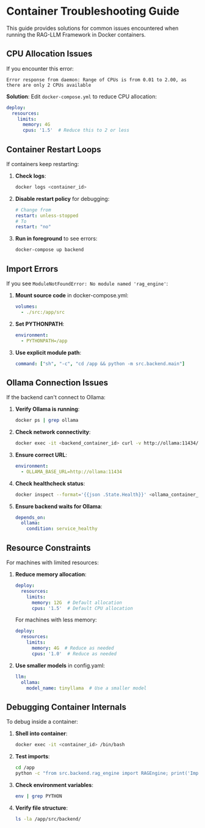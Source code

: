 # Container Troubleshooting Guide

This guide provides solutions for common issues encountered when running the RAG-LLM Framework in Docker containers.

## CPU Allocation Issues

If you encounter this error:
```
Error response from daemon: Range of CPUs is from 0.01 to 2.00, as there are only 2 CPUs available
```

**Solution**: Edit `docker-compose.yml` to reduce CPU allocation:
```yaml
deploy:
  resources:
    limits:
      memory: 4G
      cpus: '1.5'  # Reduce this to 2 or less
```

## Container Restart Loops

If containers keep restarting:

1. **Check logs**:
   ```bash
   docker logs <container_id>
   ```

2. **Disable restart policy** for debugging:
   ```yaml
   # Change from
   restart: unless-stopped
   # To
   restart: "no"
   ```

3. **Run in foreground** to see errors:
   ```bash
   docker-compose up backend
   ```

## Import Errors

If you see `ModuleNotFoundError: No module named 'rag_engine'`:

1. **Mount source code** in docker-compose.yml:
   ```yaml
   volumes:
     - ./src:/app/src
   ```

2. **Set PYTHONPATH**:
   ```yaml
   environment:
     - PYTHONPATH=/app
   ```

3. **Use explicit module path**:
   ```yaml
   command: ["sh", "-c", "cd /app && python -m src.backend.main"]
   ```

## Ollama Connection Issues

If the backend can't connect to Ollama:

1. **Verify Ollama is running**:
   ```bash
   docker ps | grep ollama
   ```

2. **Check network connectivity**:
   ```bash
   docker exec -it <backend_container_id> curl -v http://ollama:11434/api/tags
   ```

3. **Ensure correct URL**:
   ```yaml
   environment:
     - OLLAMA_BASE_URL=http://ollama:11434
   ```

4. **Check healthcheck status**:
   ```bash
   docker inspect --format='{{json .State.Health}}' <ollama_container_id> | jq
   ```

5. **Ensure backend waits for Ollama**:
   ```yaml
   depends_on:
     ollama:
       condition: service_healthy
   ```

## Resource Constraints

For machines with limited resources:

1. **Reduce memory allocation**:
   ```yaml
   deploy:
     resources:
       limits:
         memory: 12G  # Default allocation
         cpus: '1.5'  # Default CPU allocation
   ```

   For machines with less memory:
   ```yaml
   deploy:
     resources:
       limits:
         memory: 4G  # Reduce as needed
         cpus: '1.0'  # Reduce as needed
   ```

2. **Use smaller models** in config.yaml:
   ```yaml
   llm:
     ollama:
       model_name: tinyllama  # Use a smaller model
   ```

## Debugging Container Internals

To debug inside a container:

1. **Shell into container**:
   ```bash
   docker exec -it <container_id> /bin/bash
   ```

2. **Test imports**:
   ```bash
   cd /app
   python -c "from src.backend.rag_engine import RAGEngine; print('Import successful')"
   ```

3. **Check environment variables**:
   ```bash
   env | grep PYTHON
   ```

4. **Verify file structure**:
   ```bash
   ls -la /app/src/backend/
   ```
